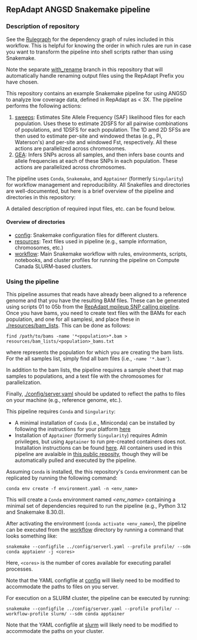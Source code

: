 ## RepAdapt ANGSD Snakemake pipeline

### Description of repository

See the [Rulegraph](./workflow/rulegraph.pdf) for the dependency graph of rules
included in this workflow. This is helpful for knowing the order in which rules are
run in case you want to transform the pipeline into shell scripts rather than
using Snakemake.

Note the separate
[with_rename](https://github.com/RepAdapt/ANGSD_Snakemake_Pipeline/tree/with_rename)
branch in this repository that will automatically handle renaming output files
using the RepAdapt Prefix you have chosen. 

This repository contains an example Snakemake pipeline for using ANGSD
to analyze low coverage data, defined in RepAdapt as < 3X. The pipeline
performs the following actions:

1. [sweeps](./workflow/rules/angsd_sweeps_fst_thetas.smk): Estimates Site
   Allele Frequency (SAF) likelihood files for each population. Uses these to
   estimate 2DSFS for all pairwise combinations of populations, and 1DSFS for
   each population. The 1D amd 2D SFSs are then used to estimate per-site and
   windowed thetas (e.g., Pi, Waterson's) and per-site and windowed Fst,
   respectively. All these actions are parallelized across chromosomes.
2. [GEA](./workflow/rules/angsd_gea_allele_frequencies.smk): Infers SNPs across
   all samples, and then infers base counts and allele frequencies at each of
   these SNPs in each population. These actions are parallelized across
   chromosomes. 

The pipeline uses `Conda`, `Snakemake`, and `Apptainer` (formerly
`Singularity`) for workflow management and reproducibility. All Snakefiles and
directories are well-documented, but here is a brief overview of the pipeline
and directories in this repository:

A detailed description of required input files, etc. can be found below.

#### Overview of directories

- [config](./config): Snakemake configuration files for different clusters.
- [resources](./resources): Text files used in pipeline (e.g., sample
  information, chromosomes, etc.)
- [workflow](./workflow): Main Snakemake workflow with rules, environments,
  scripts, notebooks, and cluster profiles for running the pipeline on Compute
  Canada SLURM-based clusters.

### Using the pipeline

This pipeline assumes that reads have already been aligned to a reference
genome and that you have the resulting BAM files. These can be generated using
scripts 01 to 05b from the [RepAdapt mpileup SNP calling
pipeline](https://github.com/pbattlay/RepAdapt/tree/main/snp_calling_pipeline/mpileup_pipeline).
Once you have bams, you need to create text files with the BAMs for each
population, and one for all samplesi, and place these in
[./resources/bam_lists](./resources/bam_lists). This can be done as follows:

`find /path/to/bams -name '*<population>*.bam >
resources/bam_lists/<population>_bams.txt`

where <population> represents the population for which you are creating the bam
lists. For the all samples list, simply find all bam files (i.e., `-name
'*.bam'`).

In addition to the bam lists, the pipeline requires a sample sheet that map
samples to populations, and a text file with the chromosomes for
parallelization. 

Finally, [./config/server.yaml](./config/server.yaml) should be updated to reflect
the paths to files on your machine (e.g., reference genome, etc.).

This pipeline requires `Conda` and `Singularity`:

- A minimal installation of `Conda` (i.e., Miniconda) can be installed by
  following the instructions for your platform
  [here](https://docs.conda.io/projects/conda/en/latest/user-guide/install/index.html)
- Installation of `Apptainer` (formerly `Singularity`) requires Admin
  privileges, but using `Apptainer` to run pre-created containers does not.
  Installation instructions can be found
  [here](https://apptainer.org/docs/admin/main/installation.html). All
  containers used in this pipeline are avalaible in [this public
  reposity](https://cloud.sylabs.io/library/james-s-santangelo), though they
  will be automatically pulled and executed by the pipeline. 

Assuming `Conda` is installed, the this repository's `Conda` environment can be
replicated by running the following command:

`conda env create -f environment.yaml -n <env_name>`

This will create a `Conda` environment named _<env\_name>_ containing a minimal
set of dependencies required to run the pipeline (e.g., Python 3.12 and
Snakemake 8.30.0).

After activating the environment (`conda activate <env_name>`), the pipeline can
be executed from the [workflow](./workflow) directory by running a command that
looks something like:

`snakemake --configfile ../config/serverl.yaml --profile profile/ --sdm conda apptaienr -j <cores>`

Here, `<cores>` is the number of cores available for executing parallel processes. 

Note that the YAML configfile at [config](./config/server.yaml) will
likely need to be modified to accommodate the paths to files on you server.

For execution on a SLURM cluster, the pipeline can be executed by running:

`snakemake --configfile ../config/server.yaml --profile profile/ --workflow-profile slurm/ --sdm conda apptainer`

Note that the YAML configfile at [slurm](./workflow/slurm/config.yaml) will
likely need to be modified to accommodate the paths on your cluster.


